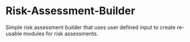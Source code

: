 # Risk-Assessment-Builder
Simple risk assessment builder that uses user defined input to create re-usable modules for risk assessments.
